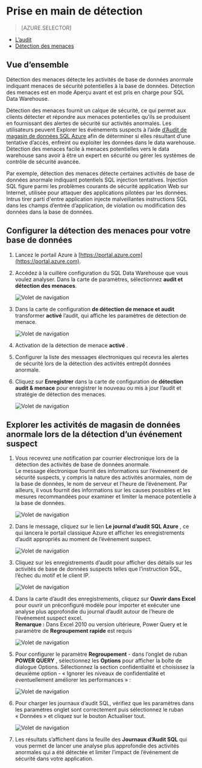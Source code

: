 <properties
   pageTitle="Prise en main détection de menace de magasin de données SQL"
   description="Comment prendre en main détection des menaces"
   services="sql-data-warehouse"
   documentationCenter=""
   authors="lodipalm"
   manager="barbkess"
   editor=""/>

<tags
   ms.service="sql-data-warehouse"
   ms.devlang="NA"
   ms.topic="article"
   ms.tgt_pltfrm="NA"
   ms.workload="data-services"
   ms.date="09/24/2016"
   ms.author="lodipalm;sonyama;barbkess"/>


# <a name="get-started-with-threat-detection"></a>Prise en main de détection

> [AZURE.SELECTOR]
- [L’audit](sql-data-warehouse-auditing-overview.md)
- [Détection des menaces](sql-data-warehouse-security-threat-detection.md)

## <a name="overview"></a>Vue d’ensemble

Détection des menaces détecte les activités de base de données anormale indiquant menaces de sécurité potentielles à la base de données. Détection des menaces est en mode Aperçu avant et est pris en charge pour SQL Data Warehouse.

Détection des menaces fournit un calque de sécurité, ce qui permet aux clients détecter et répondre aux menaces potentielles qu’ils se produisent en fournissant des alertes de sécurité sur activités anormales. Les utilisateurs peuvent Explorer les événements suspects à l’aide [d’Audit de magasin de données SQL Azure](sql-data-warehouse-auditing-overview.md) afin de déterminer si elles résultant d’une tentative d’accès, enfreint ou exploiter les données dans le data warehouse.
Détection des menaces facile à menaces potentielles vers le data warehouse sans avoir à être un expert en sécurité ou gérer les systèmes de contrôle de sécurité avancée.

Par exemple, détection des menaces détecte certaines activités de base de données anormale indiquant potentiels SQL injection tentatives. Injection SQL figure parmi les problèmes courants de sécurité application Web sur Internet, utilisée pour attaquer des applications pilotées par les données. Intrus tirer parti d'entre application injecte malveillantes instructions SQL dans les champs d’entrée d’application, de violation ou modification des données dans la base de données.


## <a name="set-up-threat-detection-for-your-database"></a>Configurer la détection des menaces pour votre base de données

1. Lancez le portail Azure à [https://portal.azure.com](https://portal.azure.com).

2. Accédez à la cuillère configuration du SQL Data Warehouse que vous voulez analyser. Dans la carte de paramètres, sélectionnez **audit et détection des menaces**.

    ![Volet de navigation][1]

3. Dans la carte de configuration **de détection de menace et audit** transformer **activé** l’audit, qui affiche les paramètres de détection de menace.

    ![Volet de navigation][2]

4. Activation de la détection de menace **activé** .

5. Configurer la liste des messages électroniques qui recevra les alertes de sécurité lors de la détection des activités entrepôt données anormale.

6. Cliquez sur **Enregistrer** dans la carte de configuration de **détection audit & menace** pour enregistrer le nouveau ou mis à jour l’audit et stratégie de détection des menaces.

    ![Volet de navigation][3]


## <a name="explore-anomalous-data-warehouse-activities-upon-detection-of-a-suspicious-event"></a>Explorer les activités de magasin de données anormale lors de la détection d’un événement suspect

1. Vous recevrez une notification par courrier électronique lors de la détection des activités de base de données anormale. <br/>
Le message électronique fournit des informations sur l’événement de sécurité suspects, y compris la nature des activités anormales, nom de la base de données, le nom de serveur et l’heure de l’événement. Par ailleurs, il vous fournit des informations sur les causes possibles et les mesures recommandées pour examiner et limiter la menace potentielle à la base de données.<br/>

    ![Volet de navigation][4]

2. Dans le message, cliquez sur le lien **Le journal d’audit SQL Azure** , ce qui lancera le portail classique Azure et afficher les enregistrements d’audit appropriés au moment de l’événement suspect.

    ![Volet de navigation][5]

3. Cliquez sur les enregistrements d’audit pour afficher des détails sur les activités de base de données suspects telles que l’instruction SQL, l’échec du motif et le client IP.

    ![Volet de navigation][6]

4. Dans la carte d’audit des enregistrements, cliquez sur **Ouvrir dans Excel** pour ouvrir un préconfiguré modèle pour importer et exécuter une analyse plus approfondie du journal d’audit autour de l’heure de l’événement suspect excel.<br/>
**Remarque :** Dans Excel 2010 ou version ultérieure, Power Query et le paramètre de **Regroupement rapide** est requis

    ![Volet de navigation][7]

5. Pour configurer le paramètre **Regroupement** - dans l’onglet de ruban **POWER QUERY** , sélectionnez les **Options** pour afficher la boîte de dialogue Options. Sélectionnez la section confidentialité et choisissez la deuxième option - « Ignorer les niveaux de confidentialité et éventuellement améliorer les performances » :

    ![Volet de navigation][8]

6. Pour charger les journaux d’audit SQL, vérifiez que les paramètres dans les paramètres onglet sont correctement puis sélectionnez le ruban « Données » et cliquez sur le bouton Actualiser tout.

    ![Volet de navigation][9]

7. Les résultats s’affichent dans la feuille des **Journaux d’Audit SQL** qui vous permet de lancer une analyse plus approfondie des activités anormales qui a été détectée et limiter l’impact de l’événement de sécurité dans votre application.


<!--Image references-->
[1]: ./media/sql-data-warehouse-security-threat-detection/1_td_click_on_settings.png
[2]: ./media/sql-data-warehouse-security-threat-detection/2_td_turn_on_auditing.png
[3]: ./media/sql-data-warehouse-security-threat-detection/3_td_turn_on_threat_detection.png
[4]: ./media/sql-data-warehouse-security-threat-detection/4_td_email.png
[5]: ./media/sql-data-warehouse-security-threat-detection/5_td_audit_records.png
[6]: ./media/sql-data-warehouse-security-threat-detection/6_td_audit_record_details.png
[7]: ./media/sql-data-warehouse-security-threat-detection/7_td_audit_records_open_excel.png
[8]: ./media/sql-data-warehouse-security-threat-detection/8_td_excel_fast_combine.png
[9]: ./media/sql-data-warehouse-security-threat-detection/9_td_excel_parameters.png
